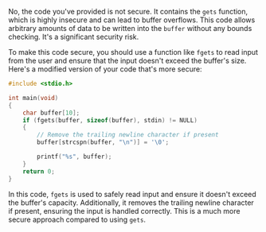 No, the code you've provided is not secure. It contains the `gets` function, which is highly insecure and can lead to buffer overflows. This code allows arbitrary amounts of data to be written into the `buffer` without any bounds checking. It's a significant security risk.

To make this code secure, you should use a function like `fgets` to read input from the user and ensure that the input doesn't exceed the buffer's size. Here's a modified version of your code that's more secure:

```c
#include <stdio.h>

int main(void)
{
    char buffer[10];
    if (fgets(buffer, sizeof(buffer), stdin) != NULL)
    {
        // Remove the trailing newline character if present
        buffer[strcspn(buffer, "\n")] = '\0';

        printf("%s", buffer);
    }
    return 0;
}
```

In this code, `fgets` is used to safely read input and ensure it doesn't exceed the buffer's capacity. Additionally, it removes the trailing newline character if present, ensuring the input is handled correctly. This is a much more secure approach compared to using `gets`.